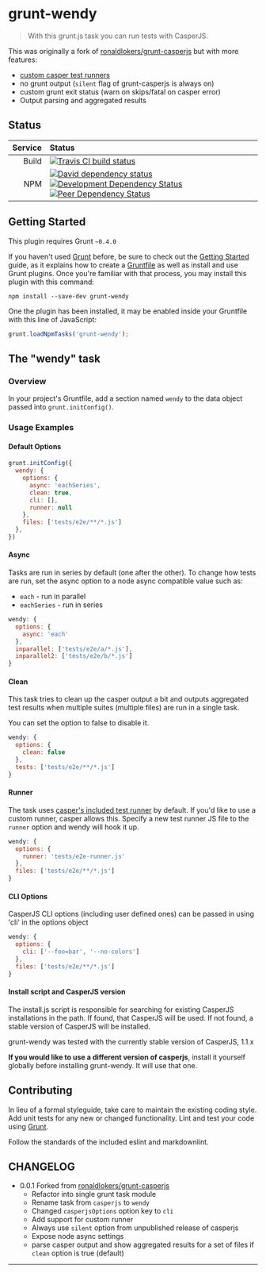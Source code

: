 # grunt-wendy

> With this grunt.js task you can run tests with CasperJS.

This was originally a fork of [ronaldlokers/grunt-casperjs] but with more
features:
  * [custom casper test runners]
  * no grunt output (`silent` flag of grunt-casperjs is always on)
  * custom grunt exit status (warn on skips/fatal on casper error)
  * Output parsing and aggregated results

## Status

| Service  | Status
| -------: | :--------
| Build    | [![Travis CI build status][travisBadge]][travisLink]
| NPM      | [![David dependency status][davidBadge]][davidLink] [![Development Dependency Status][davidDevBadge]][davidDevLink] [![Peer Dependency Status][davidPeerBadge]][davidPeerLink]

## Getting Started

This plugin requires Grunt `~0.4.0`

If you haven't used [Grunt] before, be sure to check out the [Getting Started]
guide, as it explains how to create a [Gruntfile] as well as install and use
Grunt plugins. Once you're familiar with that process, you may install this
plugin with this command:

```shell
npm install --save-dev grunt-wendy
```

One the plugin has been installed, it may be enabled inside your Gruntfile with
this line of JavaScript:

```javascript
grunt.loadNpmTasks('grunt-wendy');
```

## The "wendy" task

### Overview

In your project's Gruntfile, add a section named `wendy` to the data object
passed into `grunt.initConfig()`.

### Usage Examples

#### Default Options

```javascript
grunt.initConfig({
  wendy: {
    options: {
      async: 'eachSeries',
      clean: true,
      cli: [],
      runner: null
    },
    files: ['tests/e2e/**/*.js']
  },
})
```

#### Async

Tasks are run in series by default (one after the other). To change how tests
are run, set the async option to a node async compatible value such as:

* `each` - run in parallel
* `eachSeries` - run in series

```javascript
wendy: {
  options: {
    async: 'each'
  },
  inparallel: ['tests/e2e/a/*.js'],
  inparallel2: ['tests/e2e/b/*.js']
}
```

#### Clean

This task tries to clean up the casper output a bit and outputs aggregated
test results when multiple suites (multiple files) are run in a single task.

You can set the option to false to disable it.

```javascript
wendy: {
  options: {
    clean: false
  },
  tests: ['tests/e2e/**/*.js']
}
```

#### Runner

The task uses [casper's included test runner] by default. If you'd like to use
a custom runner, casper allows this. Specify a new test runner JS file to the
`runner` option and wendy will hook it up.

```javascript
wendy: {
  options: {
    runner: 'tests/e2e-runner.js'
  },
  files: ['tests/e2e/**/*.js']
}
```

#### CLI Options

CasperJS CLI options (including user defined ones) can be passed in using
'cli' in the options object

```javascript
wendy: {
  options: {
    cli: ['--foo=bar', '--no-colors']
  },
  files: ['tests/e2e/**/*.js']
}
```

#### Install script and CasperJS version

The install.js script is responsible for searching for existing CasperJS
installations in the path. If found, that CasperJS will be used. If not found,
a stable version of CasperJS will be installed.

grunt-wendy was tested with the currently stable version of CasperJS, 1.1.x

**If you would like to use a different version of casperjs**, install it
yourself globally before installing grunt-wendy. It will use that one.

## Contributing

In lieu of a formal styleguide, take care to maintain the existing coding style.
Add unit tests for any new or changed functionality. Lint and test your code
using [Grunt].

Follow the standards of the included eslint and markdownlint.

## CHANGELOG

* 0.0.1 Forked from [ronaldlokers/grunt-casperjs]
    * Refactor into single grunt task module
    * Rename task from `casperjs` to `wendy`
    * Changed `casperjsOptions` option key to `cli`
    * Add support for custom runner
    * Always use `silent` option from unpublished release of casperjs
    * Expose node async settings
    * parse casper output and show aggregated results for a set of files
      if `clean` option is true (default)

----

[Grunt]: http://gruntjs.com/
[Getting Started]: http://gruntjs.com/getting-started
[Gruntfile]: http://gruntjs.com/sample-gruntfile
[ronaldlokers/grunt-casperjs]: https://github.com/ronaldlokers/grunt-casperjs
[ronaldlokers]: https://github.com/ronaldlokers/grunt-casperjs
[custom casper test runners]: http://casperjs.readthedocs.org/en/latest/testing.html#extending-casper-for-testing
[casper's included test runner]: https://github.com/n1k0/casperjs/blob/master/tests/run.js

[davidBadge]:       https://david-dm.org/davidosomething/grunt-wendy.png?theme=shields.io
[davidLink]:        https://david-dm.org/davidosomething/grunt-wendy#info=dependencies
[davidDevBadge]:    https://david-dm.org/davidosomething/grunt-wendy/dev-status.png?theme=shields.io
[davidDevLink]:     https://david-dm.org/davidosomething/grunt-wendy#info=devDependencies
[davidPeerBadge]:   https://david-dm.org/davidosomething/grunt-wendy/peer-status.png?theme=shields.io
[davidPeerLink]:    https://david-dm.org/davidosomething/grunt-wendy#info=peerDependencies
[travisLink]:       https://travis-ci.org/davidosomething/grunt-wendy
[travisBadge]:      https://travis-ci.org/davidosomething/grunt-wendy.svg?branch=master
